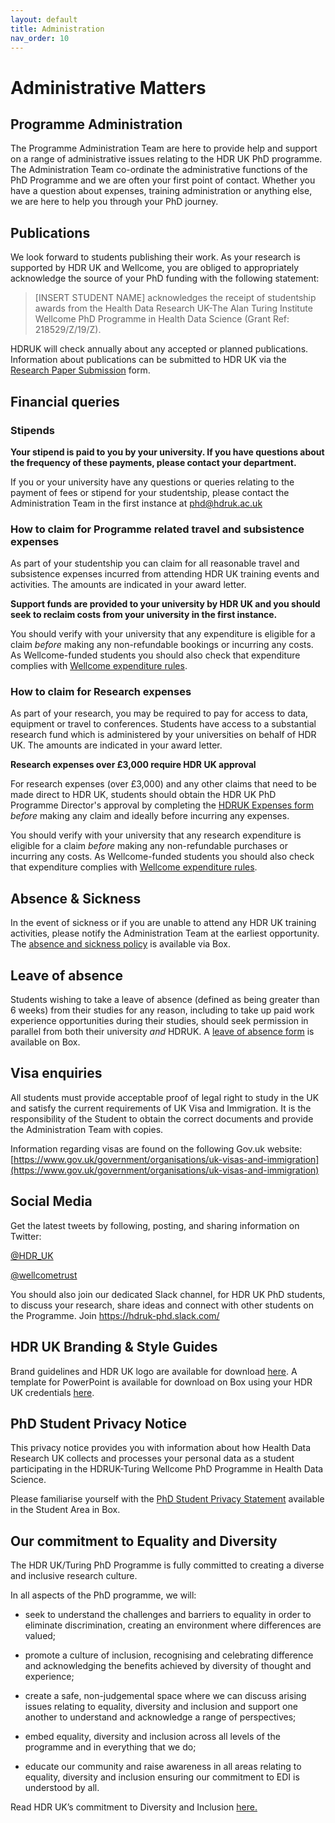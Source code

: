 ```yaml
---
layout: default
title: Administration
nav_order: 10
---
```


# Administrative Matters

## Programme Administration

The Programme Administration Team are here to provide help and support on a range of administrative issues relating to the HDR UK PhD programme. The Administration Team co-ordinate the administrative functions of the PhD Programme and we are often your first point of contact. Whether you have a question about expenses, training administration or anything else, we are here to help you through your PhD journey.

## Publications

We look forward to students publishing their work. As your research is supported by HDR UK and Wellcome, you are obliged to appropriately acknowledge the source of your PhD funding with the following statement:

>[INSERT STUDENT NAME] acknowledges the receipt of studentship awards from the Health Data Research UK-The Alan Turing Institute Wellcome PhD Programme in Health Data Science (Grant Ref: 218529/Z/19/Z).

HDRUK will check annually about any accepted or planned publications. Information about publications can be submitted to HDR UK via the [Research Paper Submission](https://hdruk.box.com/s/es1ovvkdojwlgi1jeorn8u5kdf1c68iq) form. 

## Financial queries

### Stipends

**Your stipend is paid to you by your university. If you have questions about the frequency of these payments, please contact your department.**

If you or your university have any questions or queries relating to the payment of fees or stipend for your studentship, please contact the Administration Team in the first instance at [phd@hdruk.ac.uk](phd@hdruk.ac.uk)

### How to claim for Programme related travel and subsistence expenses

As part of your studentship you can claim for all reasonable travel and subsistence expenses incurred from attending HDR UK training events and activities. The amounts are indicated in your award letter.

**Support funds are provided to your university by HDR UK and you should seek to reclaim costs from your university in the first instance.**

You should verify with your university that any expenditure is eligible for a claim *before* making any non-refundable bookings or incurring any costs. As Wellcome-funded students you should also check that expenditure complies with [Wellcome expenditure rules](https://wellcome.org/grant-funding/guidance/costs-grantholders-can-claim).

### How to claim for Research expenses

As part of your research, you may be required to pay for access to data, equipment or travel to conferences. Students have access to a substantial research fund which is administered by your universities on behalf of HDR UK. The amounts are indicated in your award letter.

**Research expenses over £3,000 require HDR UK approval**

For research expenses (over £3,000) and any other claims that need to be made direct to HDR UK, students should obtain the HDR UK PhD Programme Director's approval by completing the [HDRUK Expenses form](https://hdruk.box.com/s/0t8q29manclim0p4887k9m1d4rk1v71u) *before* making any claim and ideally before incurring any expenses.

You should verify with your university that any research expenditure is eligible for a claim *before* making any non-refundable purchases or incurring any costs. As Wellcome-funded students you should also check that expenditure complies with [Wellcome expenditure rules](https://wellcome.org/grant-funding/guidance/costs-grantholders-can-claim).

## Absence & Sickness

In the event of sickness or if you are unable to attend any HDR UK training activities, please notify the Administration Team at the earliest opportunity. The [absence and sickness policy](https://hdruk.box.com/s/z2lguooxhftktjy314fmu5ppv2if7ske) is available via Box.

## Leave of absence

Students wishing to take a leave of absence (defined as being greater than 6 weeks) from their studies for any reason, including to take up paid work experience opportunities during their studies, should seek permission in parallel from both their university *and* HDRUK. A [leave of absence form](https://hdruk.box.com/s/yvlbp5308v1474xc0vkxtfj4ba84qofw) is available on Box.

## Visa enquiries

All students must provide acceptable proof of legal right to study in the UK and satisfy the current requirements of UK Visa and Immigration. It is the responsibility of the Student to obtain the correct documents and provide the Administration Team with copies. 

Information regarding visas are found on the following Gov.uk website: [https://www.gov.uk/government/organisations/uk-visas-and-immigration](https://www.gov.uk/government/organisations/uk-visas-and-immigration)

## Social Media

Get the latest tweets by following, posting, and sharing information on Twitter:

[@HDR_UK](https://twitter.com/HDR_UK)

[@wellcometrust](https://twitter.com/wellcometrust)

You should also join our dedicated Slack channel, for HDR UK PhD students, to discuss your research, share ideas and connect with other students on the Programme.  Join https://hdruk-phd.slack.com/

## HDR UK Branding & Style Guides

Brand guidelines and HDR UK logo are available for download [here](https://www.hdruk.ac.uk/wp-content/uploads/2019/10/HDRUK-Brand-Guidelines.pdf). A template for PowerPoint is available for download on Box using your HDR UK credentials [here](https://hdruk.box.com/s/w303mz0jtnn8i4md7qzgo6y78nahiegb).

## PhD Student Privacy Notice

This privacy notice provides you with information about how Health Data Research UK collects and processes your personal data as a student participating in the HDRUK-Turing Wellcome PhD Programme in Health Data Science.

Please familiarise yourself with the [PhD Student Privacy Statement](https://hdruk.box.com/s/005wn1196tapwttai85wcmj29v3zkvqm) available in the Student Area in Box.

## Our commitment to Equality and Diversity

The HDR UK/Turing PhD Programme is fully committed to creating a diverse and inclusive research culture. 

In all aspects of the PhD programme, we will: 

- seek to understand the challenges and barriers to equality in order to eliminate discrimination, creating an environment where differences are valued;

- promote a culture of inclusion, recognising and celebrating difference and acknowledging the benefits achieved by diversity of thought and experience;

- create a safe, non-judgemental space where we can discuss arising issues relating to equality, diversity and inclusion and support one another to understand and acknowledge a range of perspectives;

- embed equality, diversity and inclusion across all levels of the programme and in everything that we do;

- educate our community and raise awareness in all areas relating to equality, diversity and inclusion ensuring our commitment to EDI is understood by all.

Read HDR UK’s commitment to Diversity and Inclusion [here.](https://www.hdruk.ac.uk/wp-content/uploads/2020/06/200612_DiversityInclusion-policy_FINAL-DRAFT.pdf)





